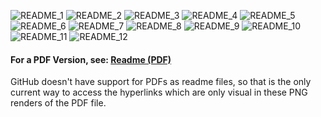 ![README_1](https://github.com/neopolitans/EmbeddedInputModule/assets/45230387/ed7f5dcc-7677-4ac0-bd36-d10b1f92da2c)
![README_2](https://github.com/neopolitans/EmbeddedInputModule/assets/45230387/5e605b2a-f1cc-46b4-aa9a-05064c093645)
![README_3](https://github.com/neopolitans/EmbeddedInputModule/assets/45230387/70096912-8a81-4878-8f1b-74a2ea260e78)
![README_4](https://github.com/neopolitans/EmbeddedInputModule/assets/45230387/a51c0f2e-7666-40b6-ae8c-83c6d0565a2f)
![README_5](https://github.com/neopolitans/EmbeddedInputModule/assets/45230387/9e11a657-d0de-40f4-9a43-1b5c020d0b32)
![README_6](https://github.com/neopolitans/EmbeddedInputModule/assets/45230387/46cd5060-e017-4bdf-94ab-41719da944d1)
![README_7](https://github.com/neopolitans/EmbeddedInputModule/assets/45230387/43434a03-8ed7-4ad0-ba9e-9f37861457a2)
![README_8](https://github.com/neopolitans/EmbeddedInputModule/assets/45230387/629bc5fa-dfdc-4781-9025-0603570fdb62)
![README_9](https://github.com/neopolitans/EmbeddedInputModule/assets/45230387/8fc941ab-9f74-47fc-93d6-850fb7a7a6ba)
![README_10](https://github.com/neopolitans/EmbeddedInputModule/assets/45230387/7175f51a-9b3d-4734-93c5-b65e543a6e90)
![README_11](https://github.com/neopolitans/EmbeddedInputModule/assets/45230387/9c306d3e-e1f9-47cf-9719-0229ce81c44f)
![README_12](https://github.com/neopolitans/EmbeddedInputModule/assets/45230387/16a3c7dc-1a94-4aae-82dd-56a88cb85158)

#### For a PDF Version, see: [Readme (PDF)](https://github.com/neopolitans/EmbeddedInputModule/blob/main/README.pdf)
GitHub doesn't have support for PDFs as readme files, so that is the only current way to access the hyperlinks which are
only visual in these PNG renders of the PDF file.
